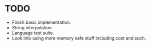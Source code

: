 # TODO

- Finish basic implementation.
- String interpolation
- Language test suite.
- Look into using more memory safe stuff including cost and such.
